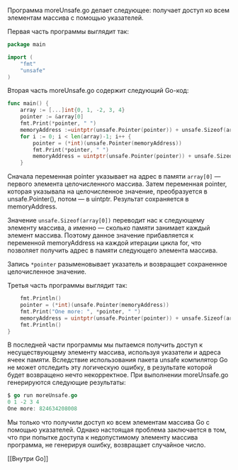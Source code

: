 Программа moreUnsafe.go делает следующее: получает доступ ко всем элементам массива с помощью указателей.

Первая часть программы выглядит так:  

```go
package main  

import (  
	"fmt"  
	"unsafe"  
)  
```

Вторая часть moreUnsafe.go содержит следующий Go-код: 

```go
func main() {  
	array := [...]int{0, 1, -2, 3, 4}  
	pointer := &array[0]  
	fmt.Print(*pointer, " ")  
	memoryAddress :=uintptr(unsafe.Pointer(pointer)) + unsafe.Sizeof(array[0])  
	for i := 0; i < len(array)-1; i++ {  
		pointer = (*int)(unsafe.Pointer(memoryAddress))  
		fmt.Print(*pointer, " ")  
		memoryAddress = uintptr(unsafe.Pointer(pointer)) + unsafe.Sizeof(array[0])  
	}
```

Сначала переменная pointer указывает на адрес в памяти `array[0]` — первого элемента целочисленного массива. Затем переменная pointer, которая указывала на целочисленное значение, преобразуется в unsafe.Pointer(), потом — в uintptr.  Результат сохраняется в memoryAddress.

Значение `unsafe.Sizeof(array[0])` переводит нас к следующему элементу массива, а именно — сколько памяти занимает каждый элемент массива. Поэтому данное значение прибавляется к переменной memoryAddress на каждой итерации цикла for, что позволяет получить адрес в памяти следующего элемента массива.  

Запись `*pointer` разыменовывает указатель и возвращает сохраненное целочисленное значение.

Третья часть программы выглядит так:  
```go
	fmt.Println()  
	pointer = (*int)(unsafe.Pointer(memoryAddress))  
	fmt.Print("One more: ", *pointer, " ")  
	memoryAddress = uintptr(unsafe.Pointer(pointer)) + unsafe.Sizeof(array[0])  
	fmt.Println()  
}
```



В последней части программы мы пытаемся получить доступ к несуществующему элементу массива, используя указатели и адреса ячеек памяти. Вследствие использования пакета unsafe компилятор Go не может отследить эту логическую ошибку, в результате которой будет возвращено нечто некорректное.  При выполнении moreUnsafe.go генерируются следующие результаты:  

```go
$ go run moreUnsafe.go  
0 1 -2 3 4  
One more: 824634208008
```

Мы только что получили доступ ко всем элементам массива Go с помощью указателей. Однако настоящая проблема заключается в том, что при попытке доступа к недопустимому элементу массива программа, не генерируя ошибку, возвращает случайное число.

[[Внутри Go]]